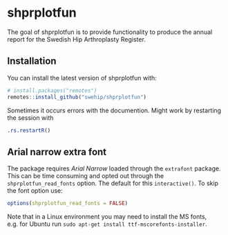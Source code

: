 
<!-- README.md is generated from README.Rmd. Please edit that file -->

# shprplotfun

The goal of shprplotfun is to provide functionality to produce the
annual report for the Swedish Hip Arthroplasty Register.

## Installation

You can install the latest version of shprplotfun with:

``` r
# install.packages("remotes")
remotes::install_github("swehip/shprplotfun")
```

Sometimes it occurs errors with the documention. Might work by
restarting the session with

``` r
.rs.restartR()
```

## Arial narrow extra font

The package requires *Arial Narrow* loaded through the `extrafont`
package. This can be time consuming and opted out through the
`shprplotfun_read_fonts` option. The default for this `interactive()`.
To skip the font option use:

``` r
options(shprplotfun_read_fonts = FALSE)
```

Note that in a Linux environment you may need to install the MS fonts,
e.g. for Ubuntu run `sudo apt-get install ttf-mscorefonts-installer`.
